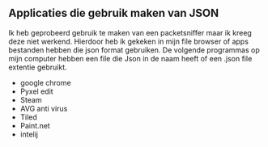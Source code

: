 ## Applicaties die gebruik maken van JSON

Ik heb geprobeerd gebruik te maken van een packetsniffer maar ik kreeg deze niet werkend.
Hierdoor heb ik gekeken in mijn file browser of apps bestanden hebben die json format gebruiken.
De volgende programmas op mijn computer hebben een file die Json in de naam heeft of een .json file extentie gebruikt.

- google chrome
- Pyxel edit
- Steam
- AVG anti virus
- Tiled
- Paint.net
- intelij
